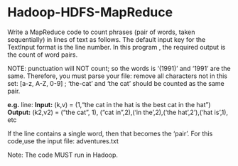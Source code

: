# Hadoop-HDFS-MapReduce

Write a MapReduce code to count phrases (pair of words, taken sequentially) in lines of text as follows. The default input key for the TextInput format is the line number. In this program , the required output is the count of word pairs. 

NOTE: punctuation will NOT count; so the words is ‘(1991)’ and ‘1991’ are the same. Therefore, you must parse your file: remove all characters not in this set: [a-z, A-Z, 0-9] ; ‘the-cat’ and ‘the cat’ should be counted as the same pair.

<b>e.g.</b> line:
<b>Input:</b> (k,v) = (1,“the cat in the hat is the best cat in the hat”)
<b>Output:</b> (k2,v2) = (“the cat”, 1), (“cat in”,2),(‘in the’,2),(‘the hat’,2’),(‘hat is’,1), etc

If the line contains a single word, then that becomes the ‘pair’.
For this code,use the input file: adventures.txt

Note: The code MUST run in Hadoop.
